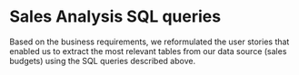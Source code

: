 # Sales Analysis SQL queries

Based on the business requirements, we reformulated the user stories that enabled us 
to extract the most relevant tables from our data source (sales budgets) using the SQL queries described above. 
